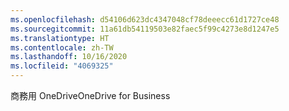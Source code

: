 ```yaml
---
ms.openlocfilehash: d54106d623dc4347048cf78deeecc61d1727ce48
ms.sourcegitcommit: 11a61db54119503e82faec5f99c4273e8d1247e5
ms.translationtype: HT
ms.contentlocale: zh-TW
ms.lasthandoff: 10/16/2020
ms.locfileid: "4069325"
---
```

<span data-ttu-id="00bc2-101">商務用 OneDrive</span><span class="sxs-lookup"><span data-stu-id="00bc2-101">OneDrive for Business</span></span>